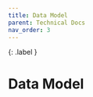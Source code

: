 ```yaml
---
title: Data Model
parent: Technical Docs
nav_order: 3
---
```


{: .label }


# Data Model


